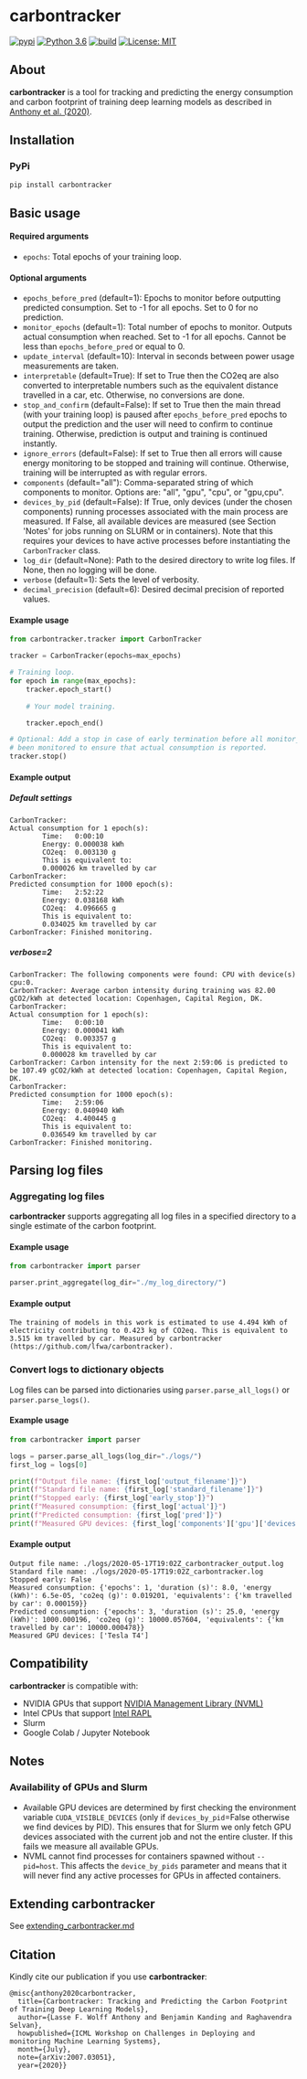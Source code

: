 # **carbontracker**
[![pypi](https://img.shields.io/pypi/v/carbontracker?label=pypi)](https://pypi.org/project/carbontracker/)
[![Python 3.6](https://img.shields.io/pypi/pyversions/django?color=blue&logo=python)](https://www.python.org/downloads/)
[![build](https://github.com/lfwa/carbontracker/workflows/build/badge.svg)](https://github.com/lfwa/carbontracker/actions)
[![License: MIT](https://img.shields.io/badge/License-MIT-yellow.svg)](https://github.com/lfwa/carbontracker/blob/master/LICENSE)

## About
**carbontracker** is a tool for tracking and predicting the energy consumption and carbon footprint of training deep learning models as described in [Anthony et al. (2020)](https://arxiv.org/abs/2007.03051).


## Installation
### PyPi
```
pip install carbontracker
```

## Basic usage

#### Required arguments
- `epochs`:
  Total epochs of your training loop.
#### Optional arguments
- `epochs_before_pred` (default=1):
  Epochs to monitor before outputting predicted consumption. Set to -1 for all epochs. Set to 0 for no prediction.
- `monitor_epochs` (default=1):
  Total number of epochs to monitor. Outputs actual consumption when reached. Set to -1 for all epochs. Cannot be less than `epochs_before_pred` or equal to 0.
- `update_interval` (default=10):
  Interval in seconds between power usage measurements are taken.
- `interpretable` (default=True):
  If set to True then the CO2eq are also converted to interpretable numbers such as the equivalent distance travelled in a car, etc. Otherwise, no conversions are done.
- `stop_and_confirm` (default=False):
  If set to True then the main thread (with your training loop) is paused after `epochs_before_pred` epochs to output the prediction and the user will need to confirm to continue training. Otherwise, prediction is output and training is continued instantly.
- `ignore_errors` (default=False):
  If set to True then all errors will cause energy monitoring to be stopped and training will continue. Otherwise, training will be interrupted as with regular errors.
- `components` (default="all"):
  Comma-separated string of which components to monitor. Options are: "all", "gpu", "cpu", or "gpu,cpu".
- `devices_by_pid` (default=False):
  If True, only devices (under the chosen components) running processes associated with the main process are measured. If False, all available devices are measured (see Section 'Notes' for jobs running on SLURM or in containers). Note that this requires your devices to have active processes before instantiating the `CarbonTracker` class.
- `log_dir` (default=None):
  Path to the desired directory to write log files. If None, then no logging will be done.
- `verbose` (default=1):
  Sets the level of verbosity.
- `decimal_precision` (default=6):
  Desired decimal precision of reported values.

#### Example usage

```python
from carbontracker.tracker import CarbonTracker

tracker = CarbonTracker(epochs=max_epochs)

# Training loop.
for epoch in range(max_epochs):
    tracker.epoch_start()
    
    # Your model training.

    tracker.epoch_end()

# Optional: Add a stop in case of early termination before all monitor_epochs has
# been monitored to ensure that actual consumption is reported.
tracker.stop()
```

#### Example output
##### Default settings
```
CarbonTracker: 
Actual consumption for 1 epoch(s):
        Time:   0:00:10
        Energy: 0.000038 kWh
        CO2eq:  0.003130 g
        This is equivalent to:
        0.000026 km travelled by car
CarbonTracker: 
Predicted consumption for 1000 epoch(s):
        Time:   2:52:22
        Energy: 0.038168 kWh
        CO2eq:  4.096665 g
        This is equivalent to:
        0.034025 km travelled by car
CarbonTracker: Finished monitoring.
```
##### verbose=2
```
CarbonTracker: The following components were found: CPU with device(s) cpu:0.
CarbonTracker: Average carbon intensity during training was 82.00 gCO2/kWh at detected location: Copenhagen, Capital Region, DK.
CarbonTracker: 
Actual consumption for 1 epoch(s):
        Time:   0:00:10
        Energy: 0.000041 kWh
        CO2eq:  0.003357 g
        This is equivalent to:
        0.000028 km travelled by car
CarbonTracker: Carbon intensity for the next 2:59:06 is predicted to be 107.49 gCO2/kWh at detected location: Copenhagen, Capital Region, DK.
CarbonTracker: 
Predicted consumption for 1000 epoch(s):
        Time:   2:59:06
        Energy: 0.040940 kWh
        CO2eq:  4.400445 g
        This is equivalent to:
        0.036549 km travelled by car
CarbonTracker: Finished monitoring.
```

## Parsing log files

### Aggregating log files
**carbontracker** supports aggregating all log files in a specified directory to a single estimate of the carbon footprint.
#### Example usage
```python
from carbontracker import parser

parser.print_aggregate(log_dir="./my_log_directory/")
```
#### Example output
```
The training of models in this work is estimated to use 4.494 kWh of electricity contributing to 0.423 kg of CO2eq. This is equivalent to 3.515 km travelled by car. Measured by carbontracker (https://github.com/lfwa/carbontracker).
```

### Convert logs to dictionary objects
Log files can be parsed into dictionaries using `parser.parse_all_logs()` or `parser.parse_logs()`.
#### Example usage
```python
from carbontracker import parser

logs = parser.parse_all_logs(log_dir="./logs/")
first_log = logs[0]

print(f"Output file name: {first_log['output_filename']}")
print(f"Standard file name: {first_log['standard_filename']}")
print(f"Stopped early: {first_log['early_stop']}")
print(f"Measured consumption: {first_log['actual']}")
print(f"Predicted consumption: {first_log['pred']}")
print(f"Measured GPU devices: {first_log['components']['gpu']['devices']}")
```
#### Example output
```
Output file name: ./logs/2020-05-17T19:02Z_carbontracker_output.log
Standard file name: ./logs/2020-05-17T19:02Z_carbontracker.log
Stopped early: False
Measured consumption: {'epochs': 1, 'duration (s)': 8.0, 'energy (kWh)': 6.5e-05, 'co2eq (g)': 0.019201, 'equivalents': {'km travelled by car': 0.000159}}
Predicted consumption: {'epochs': 3, 'duration (s)': 25.0, 'energy (kWh)': 1000.000196, 'co2eq (g)': 10000.057604, 'equivalents': {'km travelled by car': 10000.000478}}
Measured GPU devices: ['Tesla T4']
```



## Compatibility
**carbontracker** is compatible with:
- NVIDIA GPUs that support [NVIDIA Management Library (NVML)](https://developer.nvidia.com/nvidia-management-library-nvml)
- Intel CPUs that support [Intel RAPL](http://web.eece.maine.edu/~vweaver/projects/rapl/rapl_support.html)
- Slurm
- Google Colab / Jupyter Notebook


## Notes
### Availability of GPUs and Slurm
- Available GPU devices are determined by first checking the environment variable `CUDA_VISIBLE_DEVICES` (only if `devices_by_pid`=False otherwise we find devices by PID). This ensures that for Slurm we only fetch GPU devices associated with the current job and not the entire cluster. If this fails we measure all available GPUs.
- NVML cannot find processes for containers spawned without `--pid=host`. This affects the `device_by_pids` parameter and means that it will never find any active processes for GPUs in affected containers. 

## Extending **carbontracker**
See [extending_carbontracker.md](extending_carbontracker.md)

## Citation
Kindly cite our publication if you use **carbontracker**:
```
@misc{anthony2020carbontracker,
  title={Carbontracker: Tracking and Predicting the Carbon Footprint of Training Deep Learning Models},
  author={Lasse F. Wolff Anthony and Benjamin Kanding and Raghavendra Selvan},
  howpublished={ICML Workshop on Challenges in Deploying and monitoring Machine Learning Systems},
  month={July},
  note={arXiv:2007.03051},
  year={2020}}
```
